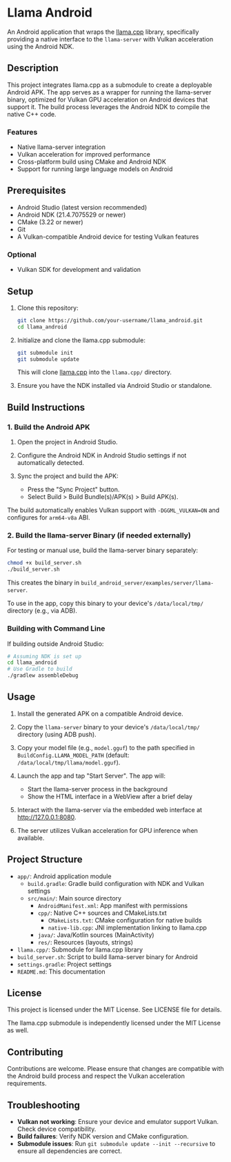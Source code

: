 # Llama Android

An Android application that wraps the [llama.cpp](https://github.com/ggerganov/llama.cpp) library, specifically providing a native interface to the `llama-server` with Vulkan acceleration using the Android NDK.

## Description

This project integrates llama.cpp as a submodule to create a deployable Android APK. The app serves as a wrapper for running the llama-server binary, optimized for Vulkan GPU acceleration on Android devices that support it. The build process leverages the Android NDK to compile the native C++ code.

### Features
- Native llama-server integration
- Vulkan acceleration for improved performance
- Cross-platform build using CMake and Android NDK
- Support for running large language models on Android

## Prerequisites

- Android Studio (latest version recommended)
- Android NDK (21.4.7075529 or newer)
- CMake (3.22 or newer)
- Git
- A Vulkan-compatible Android device for testing Vulkan features

### Optional
- Vulkan SDK for development and validation

## Setup

1. Clone this repository:
   ```bash
   git clone https://github.com/your-username/llama_android.git
   cd llama_android
   ```

2. Initialize and clone the llama.cpp submodule:
   ```bash
   git submodule init
   git submodule update
   ```

   This will clone [llama.cpp](https://github.com/ggerganov/llama.cpp) into the `llama.cpp/` directory.

3. Ensure you have the NDK installed via Android Studio or standalone.

## Build Instructions

### 1. Build the Android APK

1. Open the project in Android Studio.

2. Configure the Android NDK in Android Studio settings if not automatically detected.

3. Sync the project and build the APK:
   - Press the "Sync Project" button.
   - Select Build > Build Bundle(s)/APK(s) > Build APK(s).

The build automatically enables Vulkan support with `-DGGML_VULKAN=ON` and configures for `arm64-v8a` ABI.

### 2. Build the llama-server Binary (if needed externally)

For testing or manual use, build the llama-server binary separately:
```bash
chmod +x build_server.sh
./build_server.sh
```
This creates the binary in `build_android_server/examples/server/llama-server`.

To use in the app, copy this binary to your device's `/data/local/tmp/` directory (e.g., via ADB).

### Building with Command Line

If building outside Android Studio:
```bash
# Assuming NDK is set up
cd llama_android
# Use Gradle to build
./gradlew assembleDebug
```

## Usage

1. Install the generated APK on a compatible Android device.

2. Copy the `llama-server` binary to your device's `/data/local/tmp/` directory (using ADB push).

3. Copy your model file (e.g., `model.gguf`) to the path specified in `BuildConfig.LLAMA_MODEL_PATH` (default: `/data/local/tmp/llama/model.gguf`).

4. Launch the app and tap "Start Server". The app will:
   - Start the llama-server process in the background
   - Show the HTML interface in a WebView after a brief delay

5. Interact with the llama-server via the embedded web interface at http://127.0.0.1:8080.

6. The server utilizes Vulkan acceleration for GPU inference when available.

## Project Structure

- `app/`: Android application module
  - `build.gradle`: Gradle build configuration with NDK and Vulkan settings
  - `src/main/`: Main source directory
    - `AndroidManifest.xml`: App manifest with permissions
    - `cpp/`: Native C++ sources and CMakeLists.txt
      - `CMakeLists.txt`: CMake configuration for native builds
      - `native-lib.cpp`: JNI implementation linking to llama.cpp
    - `java/`: Java/Kotlin sources (MainActivity)
    - `res/`: Resources (layouts, strings)
- `llama.cpp/`: Submodule for llama.cpp library
- `build_server.sh`: Script to build llama-server binary for Android
- `settings.gradle`: Project settings
- `README.md`: This documentation

## License

This project is licensed under the MIT License. See LICENSE file for details.

The llama.cpp submodule is independently licensed under the MIT License as well.

## Contributing

Contributions are welcome. Please ensure that changes are compatible with the Android build process and respect the Vulkan acceleration requirements.

## Troubleshooting

- **Vulkan not working**: Ensure your device and emulator support Vulkan. Check device compatibility.
- **Build failures**: Verify NDK version and CMake configuration.
- **Submodule issues**: Run `git submodule update --init --recursive` to ensure all dependencies are correct.
